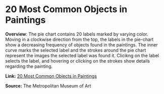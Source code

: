 # 20 Most Common Objects in Paintings

**Overview**: The pie chart contains 20 labels marked by varying color. Moving in a clockwise direction from the top, the labels in the pie-chart show a decreasing frequency of objects found in the paintings. The inner curve marks the selected label and the strokes around the pie chart represent the images the selected label was found it. Clicikng on the label selects the label, and hovering or clicking on the strokes show details regarding the painting.

**Link:** [20 Most Common Objects in Paintings](https://aishwaryamsk.github.io/top20ObjectsInPaintings/the_met.html) 

**Source:** The Metropolitan Museum of Art
